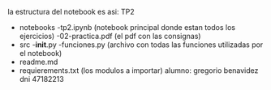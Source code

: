 la estructura del notebook es asi: 
TP2
 - notebooks
     -tp2.ipynb (notebook principal donde estan todos los ejercicios)
     -02-practica.pdf (el pdf con las consignas)
 - src
     -__init__.py
     -funciones.py (archivo con todas las funciones utilizadas por el notebook)
  - readme.md
  - requierements.txt (los modulos a importar) 
alumno: gregorio benavidez
dni 47182213 
